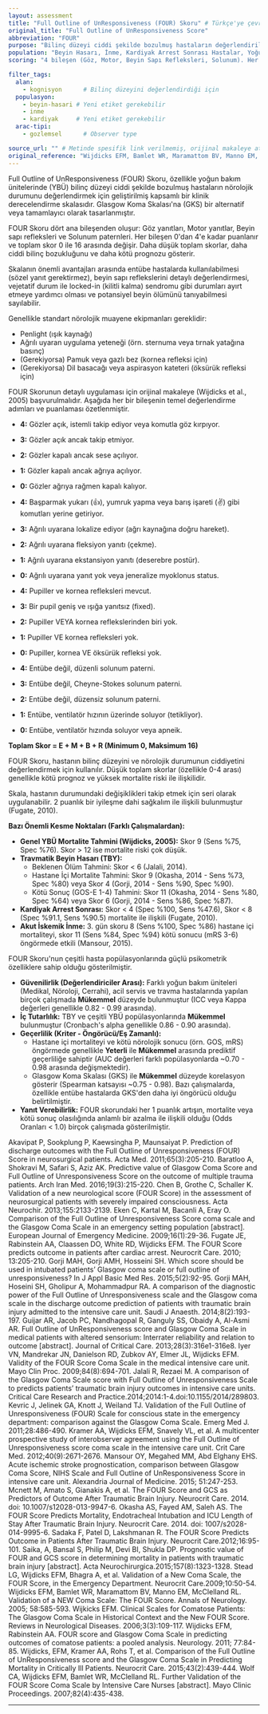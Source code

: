 ```yaml
---
layout: assessment
title: "Full Outline of UnResponsiveness (FOUR) Skoru" # Türkçe'ye çevrilmiş başlık
original_title: "Full Outline of UnResponsiveness Score"
abbreviation: "FOUR"
purpose: "Bilinç düzeyi ciddi şekilde bozulmuş hastaların değerlendirilmesinde tıp uzmanları tarafından kullanılmak üzere tasarlanmış klinik bir derecelendirme skalasıdır."
population: "Beyin Hasarı, İnme, Kardiyak Arrest Sonrası Hastalar, Yoğun Bakım Hastaları." # Metinde geçen ana gruplar
scoring: "4 bileşen (Göz, Motor, Beyin Sapı Refleksleri, Solunum). Her bileşen 0-4 arası puanlanır. Toplam skor 0-16 arasındadır. Düşük skorlar daha büyük bozukluğu gösterir."

filter_tags:
  alan:
    - kognisyon      # Bilinç düzeyini değerlendirdiği için
  populasyon:
    - beyin-hasari # Yeni etiket gerekebilir
    - inme
    - kardiyak     # Yeni etiket gerekebilir
  arac-tipi:
    - gozlemsel      # Observer type

source_url: "" # Metinde spesifik link verilmemiş, orijinal makaleye atıf yapılıyor.
original_reference: "Wijdicks EFM, Bamlet WR, Maramattom BV, Manno EM, McClelland RL. Validation of a NEW Coma Scale: The FOUR Score. Annals of Neurology. 2005; 58:585-593."
---
```





Full Outline of UnResponsiveness (FOUR) Skoru, özellikle yoğun bakım ünitelerinde (YBÜ) bilinç düzeyi ciddi şekilde bozulmuş hastaların nörolojik durumunu değerlendirmek için geliştirilmiş kapsamlı bir klinik derecelendirme skalasıdır. Glasgow Koma Skalası'na (GKS) bir alternatif veya tamamlayıcı olarak tasarlanmıştır.

FOUR Skoru dört ana bileşenden oluşur: Göz yanıtları, Motor yanıtlar, Beyin sapı refleksleri ve Solunum paternleri. Her bileşen 0'dan 4'e kadar puanlanır ve toplam skor 0 ile 16 arasında değişir. Daha düşük toplam skorlar, daha ciddi bilinç bozukluğunu ve daha kötü prognozu gösterir.

Skalanın önemli avantajları arasında entübe hastalarda kullanılabilmesi (sözel yanıt gerektirmez), beyin sapı reflekslerini detaylı değerlendirmesi, vejetatif durum ile locked-in (kilitli kalma) sendromu gibi durumları ayırt etmeye yardımcı olması ve potansiyel beyin ölümünü tanıyabilmesi sayılabilir.


Genellikle standart nörolojik muayene ekipmanları gereklidir:
*   Penlight (ışık kaynağı)
*   Ağrılı uyaran uygulama yeteneği (örn. sternuma veya tırnak yatağına basınç)
*   (Gerekiyorsa) Pamuk veya gazlı bez (kornea refleksi için)
*   (Gerekiyorsa) Dil basacağı veya aspirasyon kateteri (öksürük refleksi için)


FOUR Skorunun detaylı uygulaması için orijinal makaleye (Wijdicks et al., 2005) başvurulmalıdır. Aşağıda her bir bileşenin temel değerlendirme adımları ve puanlaması özetlenmiştir.


*   **4:** Gözler açık, istemli takip ediyor veya komutla göz kırpıyor.
*   **3:** Gözler açık ancak takip etmiyor.
*   **2:** Gözler kapalı ancak sese açılıyor.
*   **1:** Gözler kapalı ancak ağrıya açılıyor.
*   **0:** Gözler ağrıya rağmen kapalı kalıyor.

*   **4:** Başparmak yukarı (👍), yumruk yapma veya barış işareti (✌️) gibi komutları yerine getiriyor.
*   **3:** Ağrılı uyarana lokalize ediyor (ağrı kaynağına doğru hareket).
*   **2:** Ağrılı uyarana fleksiyon yanıtı (çekme).
*   **1:** Ağrılı uyarana ekstansiyon yanıtı (deserebre postür).
*   **0:** Ağrılı uyarana yanıt yok veya jeneralize myoklonus status.

*   **4:** Pupiller ve kornea refleksleri mevcut.
*   **3:** Bir pupil geniş ve ışığa yanıtsız (fixed).
*   **2:** Pupiller VEYA kornea reflekslerinden biri yok.
*   **1:** Pupiller VE kornea refleksleri yok.
*   **0:** Pupiller, kornea VE öksürük refleksi yok.

*   **4:** Entübe değil, düzenli solunum paterni.
*   **3:** Entübe değil, Cheyne-Stokes solunum paterni.
*   **2:** Entübe değil, düzensiz solunum paterni.
*   **1:** Entübe, ventilatör hızının üzerinde soluyor (tetikliyor).
*   **0:** Entübe, ventilatör hızında soluyor veya apneik.

**Toplam Skor = E + M + B + R (Minimum 0, Maksimum 16)**


FOUR Skoru, hastanın bilinç düzeyini ve nörolojik durumunun ciddiyetini değerlendirmek için kullanılır. Düşük toplam skorlar (özellikle 0-4 arası) genellikle kötü prognoz ve yüksek mortalite riski ile ilişkilidir.

Skala, hastanın durumundaki değişiklikleri takip etmek için seri olarak uygulanabilir. 2 puanlık bir iyileşme dahi sağkalım ile ilişkili bulunmuştur (Fugate, 2010).

**Bazı Önemli Kesme Noktaları (Farklı Çalışmalardan):**

*   **Genel YBÜ Mortalite Tahmini (Wijdicks, 2005):** Skor 9 (Sens %75, Spec %76). Skor > 12 ise mortalite riski çok düşük.
*   **Travmatik Beyin Hasarı (TBY):**
    *   Beklenen Ölüm Tahmini: Skor < 6 (Jalali, 2014).
    *   Hastane İçi Mortalite Tahmini: Skor 9 (Okasha, 2014 - Sens %73, Spec %80) veya Skor 4 (Gorji, 2014 - Sens %90, Spec %90).
    *   Kötü Sonuç (GOS-E 1-4) Tahmini: Skor 11 (Okasha, 2014 - Sens %80, Spec %64) veya Skor 6 (Gorji, 2014 - Sens %86, Spec %87).
*   **Kardiyak Arrest Sonrası:** Skor < 4 (Spec %100, Sens %47.6), Skor < 8 (Spec %91.1, Sens %90.5) mortalite ile ilişkili (Fugate, 2010).
*   **Akut İskemik İnme:** 3. gün skoru 8 (Sens %100, Spec %86) hastane içi mortaliteyi, skor 11 (Sens %84, Spec %94) kötü sonucu (mRS 3-6) öngörmede etkili (Mansour, 2015).


FOUR Skoru'nun çeşitli hasta popülasyonlarında güçlü psikometrik özelliklere sahip olduğu gösterilmiştir.

*   **Güvenilirlik (Değerlendiriciler Arası):** Farklı yoğun bakım üniteleri (Medikal, Nöroloji, Cerrahi), acil servis ve travma hastalarında yapılan birçok çalışmada **Mükemmel** düzeyde bulunmuştur (ICC veya Kappa değerleri genellikle 0.82 - 0.99 arasında).
*   **İç Tutarlılık:** TBY ve çeşitli YBÜ popülasyonlarında **Mükemmel** bulunmuştur (Cronbach's alpha genellikle 0.86 - 0.90 arasında).
*   **Geçerlilik (Kriter - Öngörücü/Eş Zamanlı):**
    *   Hastane içi mortaliteyi ve kötü nörolojik sonucu (örn. GOS, mRS) öngörmede genellikle **Yeterli** ile **Mükemmel** arasında prediktif geçerliliğe sahiptir (AUC değerleri farklı popülasyonlarda ~0.70 - 0.98 arasında değişmektedir).
    *   Glasgow Koma Skalası (GKS) ile **Mükemmel** düzeyde korelasyon gösterir (Spearman katsayısı ~0.75 - 0.98). Bazı çalışmalarda, özellikle entübe hastalarda GKS'den daha iyi öngörücü olduğu belirtilmiştir.
*   **Yanıt Verebilirlik:** FOUR skorundaki her 1 puanlık artışın, mortalite veya kötü sonuç olasılığında anlamlı bir azalma ile ilişkili olduğu (Odds Oranları < 1.0) birçok çalışmada gösterilmiştir.


Akavipat P, Sookplung P, Kaewsingha P, Maunsaiyat P. Prediction of discharge outcomes with the Full Outline of Unresponsiveness (FOUR) Score in neurosurgical patients. Acta Med. 2011;65(3):205-210.
Baratloo A, Shokravi M, Safari S, Aziz AK. Predictive value of Glasgow Coma Score and Full Outline of Unresponsiveness Score on the outcome of multiple trauma patients. Arch Iran Med. 2016;19(3):215-220.
Chen B, Grothe C, Schaller K. Validation of a new neurological score (FOUR Score) in the assessment of neurosurgical patients with severely impaired consciousness. Acta Neurochir. 2013;155:2133-2139.
Eken C, Kartal M, Bacanli A, Eray O. Comparison of the Full Outline of Unresponsiveness Score coma scale and the Glasgow Coma Scale in an emergency setting population [abstract]. European Journal of Emergency Medicine. 2009;16(1):29-36.
Fugate JE, Rabinstein AA, Claassen DO, White RD, Wijdicks EFM. The FOUR Score predicts outcome in patients after cardiac arrest. Neurocrit Care. 2010; 13:205-210.
Gorji MAH, Gorji AMH, Hosseini SH. Which score should be used in intubated patients’ Glasgow coma scale or full outline of unresponsiveness? In J Appl Basic Med Res. 2015;5(2):92-95.
Gorji MAH, Hoseini SH, Gholipur A, Mohammadpur RA. A comparison of the diagnostic power of the Full Outline of Unresponsiveness scale and the Glasgow coma scale in the discharge outcome prediction of patients with traumatic brain injury admitted to the intensive care unit. Saudi J Anaesth. 2014;8(2):193-197.
Guijar AR, Jacob PC, Nandhagopal R, Ganguly SS, Obaidy A, Al-Asmi AR. Full Outline of UnResponsiveness score and Glasgow Coma Scale in medical patients with altered sensorium: Interrater reliability and relation to outcome [abstract]. Journal of Critical Care. 2013;28(3):316e1-316e8.
Iyer VN, Mandrekar JN, Danielson RD, Zubkov AY, Elmer JL, Wijdicks EFM. Validity of the FOUR Score Coma Scale in the medical intensive care unit. Mayo Clin Proc. 2009;84(8):694-701.
Jalali R, Rezaei M. A comparison of the Glasgow Coma Scale score with Full Outline of Unresponsiveness Scale to predicts patients’ traumatic brain injury outcomes in intensive care units. Critical Care Research and Practice.2014;2014:1-4.doi:10.1155/2014/289803.
Kevric J, Jelinek GA, Knott J, Weiland TJ. Validation of the Full Outline of Unresponsiveness (FOUR) Scale for conscious state in the emergency department: comparison against the Glasgow Coma Scale. Emerg Med J. 2011;28:486-490.
Kramer AA, Wijdicks EFM, Snavely VL, et al. A multicenter prospective study of interobserver agreement using the Full Outline of Unresponsiveness score coma scale in the intensive care unit. Crit Care Med. 2012;40(9):2671-2676.
Mansour OY, Megahed MM, Abd Elghany EHS. Acute ischemic stroke prognostication, comparison between Glasgow Coma Score, NIHS Scale and Full Outline of UnResponsiveness Score in intensive care unit. Alexandria Journal of Medicine. 2015; 51:247-253.
Mcnett M, Amato S, Gianakis A, et al. The FOUR Score and GCS as Predictors of Outcome After Traumatic Brain Injury. Neurocrit Care. 2014. doi: 10.1007/s12028-013-9947-6.
Okasha AS, Fayed AM, Saleh AS. The FOUR Score Predicts Mortality, Endotracheal Intubation and ICU Length of Stay After Traumatic Brain Injury. Neurocrit Care. 2014. doi: 1007/s2028-014-9995-6.
Sadaka F, Patel D, Lakshmanan R. The FOUR Score Predicts Outcome in Patients After Traumatic Brain Injury. Neurocrit Care.2012;16:95-101.
Saika, A, Bansal S, Philip M, Devi BI, Shukla DP. Prognostic value of FOUR and GCS score in determining mortality in patients with traumatic brain injury [abstract]. Acta Neurochirurgica.2015;157(8):1323-1328.
Stead LG, Wijdicks EFM, Bhagra A, et al. Validation of a New Coma Scale, the FOUR Score, in the Emergency Department. Neurocrit Care.2009;10:50-54.
Wijdicks EFM, Bamlet WR, Maramattom BV, Manno EM, McClelland RL. Validation of a NEW Coma Scale: The FOUR Score. Annals of Neurology. 2005; 58:585-593.
Wijkicks EFM. Clinical Scales for Comatose Patients: The Glasgow Coma Scale in Historical Context and the New FOUR Score. Reviews in Neurological Diseases. 2006;3(3):109-117.
Wijdicks EFM, Rabinstein AA. FOUR score and Glasgow Coma Scale in predicting outcomes of comatose patients: a pooled analysis. Neurology. 2011; 77:84-85.
Wijdicks, EFM, Kramer AA, Rohs T, et al. Comparison of the Full Outline of UnResponsiveness score and the Glasgow Coma Scale in Predicting Mortality in Critically Ill Patients. Neurocrit Care. 2015;43(2):439-444.
Wolf CA, Wijdicks EFM, Bamlet WR, McClelland RL. Further Validation of the FOUR Score Coma Scale by Intensive Care Nurses [abstract]. Mayo Clinic Proceedings. 2007;82(4):435-438.

---